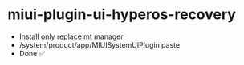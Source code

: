 # miui-plugin-ui-hyperos-recovery

- Install only replace mt manager
- /system/product/app/MIUISystemUIPlugin paste
- Done ✅ 
